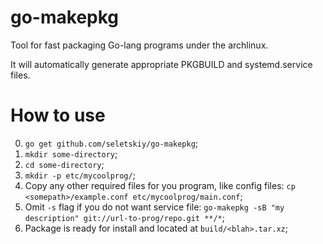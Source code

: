go-makepkg
==========

Tool for fast packaging Go-lang programs under the archlinux.

It will automatically generate appropriate PKGBUILD and systemd.service files.

How to use
==========

0. `go get github.com/seletskiy/go-makepkg`;
1. `mkdir some-directory`;
2. `cd some-directory`;
3. `mkdir -p etc/mycoolprog/`;
4. Copy any other required files for you program, like config files:
   `cp <somepath>/example.conf etc/mycoolprog/main.conf`;
5. Omit `-s` flag if you do not want service file:
   `go-makepkg -sB "my description" git://url-to-prog/repo.git **/*`;
6. Package is ready for install and located at `build/<blah>.tar.xz`;
